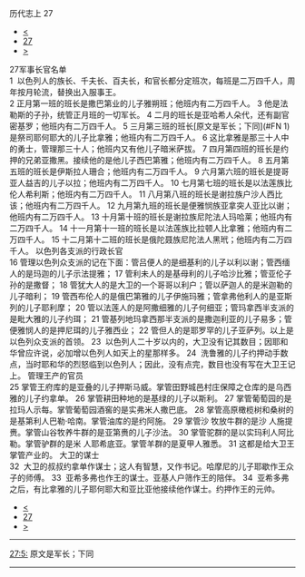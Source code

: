﻿





 历代志上 27




* [<](bible/1CH26.md)
* [27](bible/1CH.md)
* [>](bible/1CH28.md)



 
27军事长官名单  
1  以色列人的族长、千夫长、百夫长，和官长都分定班次，每班是二万四千人，周年按月轮流，替换出入服事王。  
2 正月第一班的班长是撒巴第业的儿子雅朔班；他班内有二万四千人。 
3 他是法勒斯的子孙，统管正月班的一切军长。 
4 二月的班长是亚哈希人朵代，还有副官密基罗；他班内有二万四千人。 
5 三月第三班的班长[原文是军长；下同](#FN
1)是祭司耶何耶大的儿子比拿雅；他班内有二万四千人。 
6 这比拿雅是那三十人中的勇士，管理那三十人；他班内又有他儿子暗米萨拔。 
7 四月第四班的班长是约押的兄弟亚撒黑。接续他的是他儿子西巴第雅；他班内有二万四千人。 
8 五月第五班的班长是伊斯拉人珊合；他班内有二万四千人。 
9 六月第六班的班长是提哥亚人益吉的儿子以拉；他班内有二万四千人。 
10 七月第七班的班长是以法莲族比伦人希利斯；他班内有二万四千人。 
11 八月第八班的班长是谢拉族户沙人西比该；他班内有二万四千人。 
12 九月第九班的班长是便雅悯族亚拿突人亚比以谢；他班内有二万四千人。 
13 十月第十班的班长是谢拉族尼陀法人玛哈莱；他班内有二万四千人。 
14 十一月第十一班的班长是以法莲族比拉顿人比拿雅；他班内有二万四千人。 
15 十二月第十二班的班长是俄陀聂族尼陀法人黑玳；他班内有二万四千人。 以色列各支派的行政长官  
16 管理以色列众支派的记在下面：管吕便人的是细基利的儿子以利以谢；管西缅人的是玛迦的儿子示法提雅； 
17 管利未人的是基母利的儿子哈沙比雅；管亚伦子孙的是撒督； 
18 管犹大人的是大卫的一个哥哥以利户；管以萨迦人的是米迦勒的儿子暗利； 
19 管西布伦人的是俄巴第雅的儿子伊施玛雅；管拿弗他利人的是亚斯列的儿子耶利摩； 
20 管以法莲人的是阿撒细雅的儿子何细亚；管玛拿西半支派的是毗大雅的儿子约珥； 
21 管基列地玛拿西那半支派的是撒迦利亚的儿子易多；管便雅悯人的是押尼珥的儿子雅西业； 
22 管但人的是耶罗罕的儿子亚萨列。以上是以色列众支派的首领。 
23  以色列人二十岁以内的，大卫没有记其数目；因耶和华曾应许说，必加增以色列人如天上的星那样多。 
24  洗鲁雅的儿子约押动手数点，当时耶和华的烈怒临到以色列人；因此，没有点完，数目也没有写在大卫王记上。 管理王产的官员  
25 掌管王府库的是亚叠的儿子押斯马威。掌管田野城邑村庄保障之仓库的是乌西雅的儿子约拿单。 
26 掌管耕田种地的是基绿的儿子以斯利。 
27 掌管葡萄园的是拉玛人示每。掌管葡萄园酒窖的是实弗米人撒巴底。 
28 掌管高原橄榄树和桑树的是基第利人巴勒·哈南。掌管油库的是约阿施。 
29 掌管沙 牧放牛群的是沙 人施提赉。掌管山谷牧养牛群的是亚第赉的儿子沙法。 
30 掌管驼群的是以实玛利人阿比勒。掌管驴群的是米 人耶希底亚。掌管羊群的是夏甲人雅悉。 
31 这都是给大卫王掌管产业的。 大卫的谋士  
32  大卫的叔叔约拿单作谋士；这人有智慧，又作书记。哈摩尼的儿子耶歇作王众子的师傅。 
33  亚希多弗也作王的谋士。亚基人户筛作王的陪伴。 
34  亚希多弗之后，有比拿雅的儿子耶何耶大和亚比亚他接续他作谋士。约押作王的元帅。 
* [<](bible/1CH26.md)
* [27](bible/1CH.md)
* [>](bible/1CH28.md)





---


[27:5:](#V5)
原文是军长；下同




---










